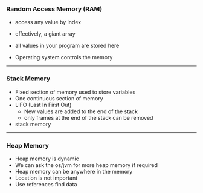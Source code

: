 ### Random Access Memory (RAM)
  - access any value by index
  - effectively, a giant array
  - all values in your program are stored here

- Operating system controls the memory
---
### Stack Memory
  - Fixed section of memory used to store variables
  - One continuous section of memory
  - LIFO (Last In First Out)
    - New values are added to the end of the stack
    - only frames at the end of the stack can be removed
  - stack memory 
---
### Heap Memory
- Heap memory is dynamic
- We can ask the os/jvm for more heap memory if required 
- Heap memory can be anywhere in the memory
- Location is not important
- Use references find data
